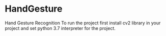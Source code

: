 # HandGesture
Hand Gesture Recognition
To run the project first install cv2 library in your project and set python 3.7 interpreter for the project.
